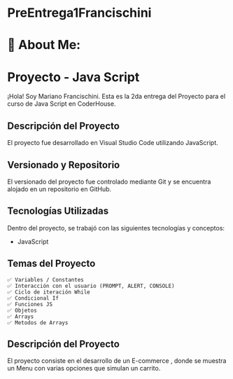 # PreEntrega1Francischini
# 💫 About Me:
# Proyecto  - Java Script

¡Hola! Soy Mariano Francischini. Esta es la 2da entrega del Proyecto  para el curso de Java Script en CoderHouse.

## Descripción del Proyecto

El proyecto fue desarrollado en Visual Studio Code utilizando JavaScript.

## Versionado y Repositorio

El versionado del proyecto fue controlado mediante Git y se encuentra alojado en un repositorio en GitHub.

## Tecnologías Utilizadas

Dentro del proyecto, se trabajó con las siguientes tecnologías y conceptos:

- JavaScript

## Temas del Proyecto

    ✅ Variables / Constantes
    ✅ Interacción con el usuario (PROMPT, ALERT, CONSOLE)
    ✅ Ciclo de iteración While
    ✅ Condicional If
    ✅ Funciones JS
    ✅ Objetos
    ✅ Arrays
    ✅ Metodos de Arrays

## Descripción del Proyecto

El proyecto consiste en el desarrollo de un E-commerce , donde se muestra un Menu con varias opciones que simulan un carrito.
